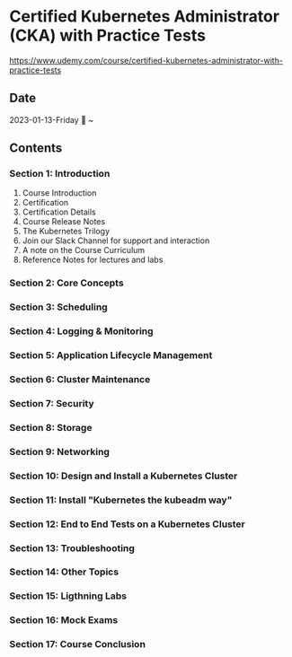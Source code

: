 # Certified Kubernetes Administrator (CKA) with Practice Tests

https://www.udemy.com/course/certified-kubernetes-administrator-with-practice-tests

## Date

2023-01-13-Friday :sunflower: ~

## Contents

### Section 1: Introduction

1. Course Introduction
2. Certification
3. Certification Details
4. Course Release Notes
5. The Kubernetes Trilogy
6. Join our Slack Channel for support and interaction
7. A note on the Course Curriculum
8. Reference Notes for lectures and labs

### Section 2: Core Concepts

### Section 3: Scheduling

### Section 4: Logging & Monitoring

### Section 5: Application Lifecycle Management

### Section 6: Cluster Maintenance

### Section 7: Security

### Section 8: Storage

### Section 9: Networking

### Section 10: Design and Install a Kubernetes Cluster

### Section 11: Install "Kubernetes the kubeadm way"

### Section 12: End to End Tests on a Kubernetes Cluster

### Section 13: Troubleshooting

### Section 14: Other Topics

### Section 15: Ligthning Labs

### Section 16: Mock Exams

### Section 17: Course Conclusion
